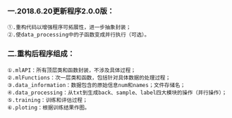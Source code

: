 ### 一.2018.6.20更新程序2.0.0版：
    ①.重构代码以增强程序可拓展性，进一步抽象封装；
    ②.使data_processing中的子函数变成并行执行（可选）。

### 二.重构后程序组成：
    ①.mlAPI：所有顶层类和函数封装，不涉及具体过程；
    ②.mlFunctions：次一层类和函数，包括针对具体数据的处理过程；
    ③.data_information：数据包含的原始信息num和names；文件存储名；
    ④.data_processing：从txt到生成back、sample、label四大模块的操作（并行操作）；
    ⑤.training：训练和评估过程；
    ⑥.ploting：根据训练结果作图。
